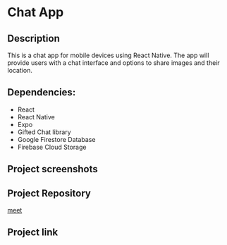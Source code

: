 # Chat App

## Description
This is a chat app for mobile devices using React Native. The app will
provide users with a chat interface and options to share images and their
location.

## Dependencies:
- React
- React Native
- Expo
- Gifted Chat library
- Google Firestore Database
- Firebase Cloud Storage

## Project screenshots


## Project Repository
[meet](https://github.com/netti-w/chat_app)

## Project link
